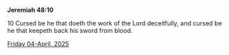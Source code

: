 **Jeremiah 48:10**

10 Cursed be he that doeth the work of the Lord deceitfully, and cursed be he that keepeth back his sword from blood.

[Friday 04-April, 2025](https://getbible.life/kjv/Jeremiah/48/10)
